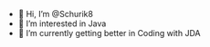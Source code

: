 - 👋 Hi, I’m @Schurik8
- 👀 I’m interested in Java
- 🌱 I’m currently getting better in Coding with JDA
